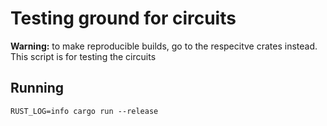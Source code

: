 # Testing ground for circuits

**Warning:** to make reproducible builds, go to the respecitve crates instead. This script is for testing the circuits

## Running

`RUST_LOG=info cargo run --release`
